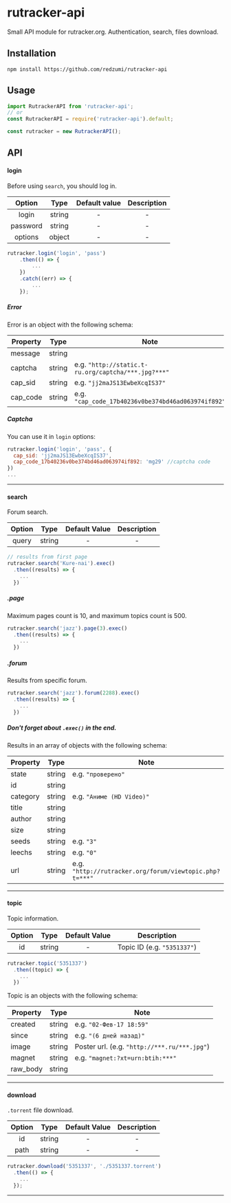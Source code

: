 # rutracker-api
Small API module for rutracker.org. 
Authentication, search, files download.

## Installation
```
npm install https://github.com/redzumi/rutracker-api
```

## Usage
```javascript
import RutrackerAPI from 'rutracker-api';
// or
const RutrackerAPI = require('rutracker-api').default;

const rutracker = new RutrackerAPI();
```

## API

#### login

Before using ```search```, you should log in.

Option | Type | Default value | Description |
:---:|:---:|:---:|:---:|
login | string | - | -
password | string | - | -
options | object | - | -

```javascript
rutracker.login('login', 'pass')
    .then(() => {
        ...
    })
    .catch((err) => {
        ...
    });
```

##### Error

Error is an object with the following schema:

Property | Type | Note
---|---|---|
message | string 
captcha | string | e.g. ```"http://static.t-ru.org/captcha/***.jpg?***"```
cap_sid | string | e.g. ```"jj2maJS13EwbeXcqIS37"```
cap_code | string | e.g. ```"cap_code_17b40236v0be374bd46ad063974if892"```

##### Captcha
You can use it in ```login``` options:

```javascript
rutracker.login('login', 'pass', {
  cap_sid: 'jj2maJS13EwbeXcqIS37',
  cap_code_17b40236v0be374bd46ad063974if892: 'mg29' //captcha code
})
...
```
***

#### search

Forum search.

Option | Type | Default Value | Description |
:---:|:---:|:---:|:---:|
query | string | - | -

```javascript
// results from first page
rutracker.search('Kure-nai').exec()
  .then((results) => {
    ...
  })
```

##### .page

Maximum pages count is 10, and maximum topics count is 500. 

```javascript
rutracker.search('jazz').page(3).exec()
  .then((results) => {
    ...
  })
```

##### .forum

Results from specific forum.

```javascript
rutracker.search('jazz').forum(2288).exec()
  .then((results) => {
    ...
  })
```

##### Don't forget about ```.exec()``` in the end.

Results in an array of objects with the following schema:

Property | Type | Note
---|---|---|
state | string | e.g. ```"проверено"```
id | string
category | string | e.g. ```"Аниме (HD Video)"```
title | string
author | string
size | string | 
seeds | string | e.g. ```"3"```
leechs | string | e.g. ```"0"```
url | string | e.g. ```"http://rutracker.org/forum/viewtopic.php?t=***"```

***

#### topic

Topic information.

Option | Type | Default Value | Description |
:---:|:---:|:---:|:---:|
id | string | - | Topic ID (e.g. ```"5351337"```) |
```javascript
rutracker.topic('5351337')
  .then((topic) => {
    ...
  })
```
Topic is an objects with the following schema:

Property | Type | Note
---|---|---|
created | string | e.g. ```"02-Фев-17 18:59"```
since | string | e.g. ```"(6 дней назад)"```
image | string | Poster url. (e.g. ```"http://***.ru/***.jpg"```)
magnet | string  | e.g. ```"magnet:?xt=urn:btih:***"```
raw_body | string

***

#### download

```.torrent``` file download.

Option | Type | Default Value | Description |
:---:|:---:|:---:|:---:|
id | string | - | -
path | string | - | -
```javascript
rutracker.download('5351337', './5351337.torrent')
  .then(() => {
    ...
  });
```

***
